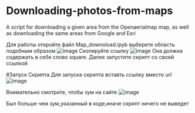 # Downloading-photos-from-maps
A script for downloading a given area from the Openaerialmap map, as well as downloading the same areas from Google and Esri

Для работы откройте файл Map_downoload.ipyb 
выберете область подобным образом
![image](https://github.com/user-attachments/assets/edf72b7f-0bd7-4d8f-a1be-23414dd631cb)
Скопируйте ссылку 
![image](https://github.com/user-attachments/assets/38d457c8-201f-49bc-bf27-b8f15470701a)
Она должна содержать в себе слово square.
Далее запустите скрипт со своей ссылкой

#Запуск Скрипта
Для запуска скрипта вставть ссылку вместо url
![image](https://github.com/user-attachments/assets/30068a3f-f436-4ea1-a936-57313c2cb74f)

Внимательно смотрите, чтобы зум на сайте
![image](https://github.com/user-attachments/assets/93c3c574-8357-4cde-a6c9-3dabefa8ff76)

Был больше чем зум,указанный в коде,иначе скрипт ничего не выведет
